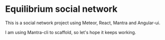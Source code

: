 # Equilibrium social network

This is a social network project using Meteor, React, Mantra and Angular-ui.

I am using Mantra-cli to scaffold, so let's hope it keeps working.


